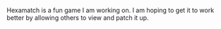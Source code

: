 Hexamatch is a fun game I am working on. I am hoping to get it to work better by allowing others to view and patch it up.
